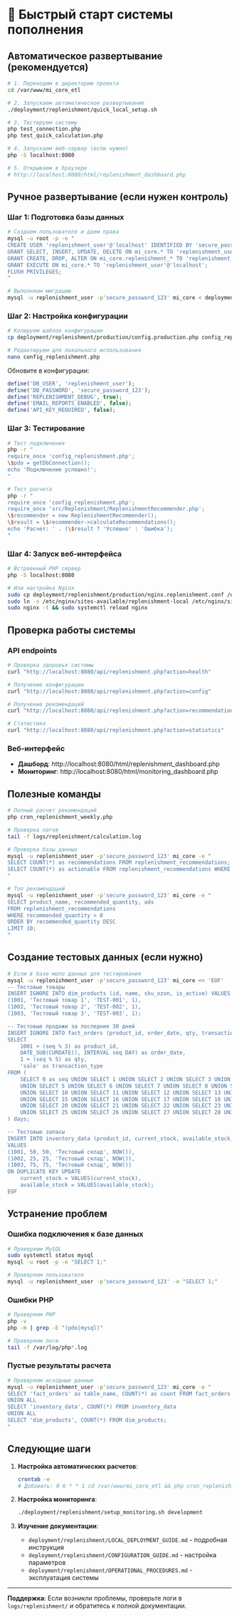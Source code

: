# 🚀 Быстрый старт системы пополнения

## Автоматическое развертывание (рекомендуется)

```bash
# 1. Переходим в директорию проекта
cd /var/www/mi_core_etl

# 2. Запускаем автоматическое развертывание
./deployment/replenishment/quick_local_setup.sh

# 3. Тестируем систему
php test_connection.php
php test_quick_calculation.php

# 4. Запускаем веб-сервер (если нужно)
php -S localhost:8080

# 5. Открываем в браузере
# http://localhost:8080/html/replenishment_dashboard.php
```

## Ручное развертывание (если нужен контроль)

### Шаг 1: Подготовка базы данных

```bash
# Создаем пользователя и даем права
mysql -u root -p -e "
CREATE USER 'replenishment_user'@'localhost' IDENTIFIED BY 'secure_password_123';
GRANT SELECT, INSERT, UPDATE, DELETE ON mi_core.* TO 'replenishment_user'@'localhost';
GRANT CREATE, DROP, ALTER ON mi_core.replenishment_* TO 'replenishment_user'@'localhost';
GRANT EXECUTE ON mi_core.* TO 'replenishment_user'@'localhost';
FLUSH PRIVILEGES;
"

# Выполняем миграцию
mysql -u replenishment_user -p'secure_password_123' mi_core < deployment/replenishment/migrate_replenishment_system.sql
```

### Шаг 2: Настройка конфигурации

```bash
# Копируем шаблон конфигурации
cp deployment/replenishment/production/config.production.php config_replenishment.php

# Редактируем для локального использования
nano config_replenishment.php
```

Обновите в конфигурации:

```php
define('DB_USER', 'replenishment_user');
define('DB_PASSWORD', 'secure_password_123');
define('REPLENISHMENT_DEBUG', true);
define('EMAIL_REPORTS_ENABLED', false);
define('API_KEY_REQUIRED', false);
```

### Шаг 3: Тестирование

```bash
# Тест подключения
php -r "
require_once 'config_replenishment.php';
\$pdo = getDbConnection();
echo 'Подключение успешно!';
"

# Тест расчета
php -r "
require_once 'config_replenishment.php';
require_once 'src/Replenishment/ReplenishmentRecommender.php';
\$recommender = new ReplenishmentRecommender();
\$result = \$recommender->calculateRecommendations();
echo 'Расчет: ' . (\$result ? 'Успешно' : 'Ошибка');
"
```

### Шаг 4: Запуск веб-интерфейса

```bash
# Встроенный PHP сервер
php -S localhost:8080

# Или настройка Nginx
sudo cp deployment/replenishment/production/nginx.replenishment.conf /etc/nginx/sites-available/replenishment-local
sudo ln -s /etc/nginx/sites-available/replenishment-local /etc/nginx/sites-enabled/
sudo nginx -t && sudo systemctl reload nginx
```

## Проверка работы системы

### API endpoints

```bash
# Проверка здоровья системы
curl "http://localhost:8080/api/replenishment.php?action=health"

# Получение конфигурации
curl "http://localhost:8080/api/replenishment.php?action=config"

# Получение рекомендаций
curl "http://localhost:8080/api/replenishment.php?action=recommendations&limit=10"

# Статистика
curl "http://localhost:8080/api/replenishment.php?action=statistics"
```

### Веб-интерфейс

- **Дашборд**: http://localhost:8080/html/replenishment_dashboard.php
- **Мониторинг**: http://localhost:8080/html/monitoring_dashboard.php

## Полезные команды

```bash
# Полный расчет рекомендаций
php cron_replenishment_weekly.php

# Проверка логов
tail -f logs/replenishment/calculation.log

# Проверка базы данных
mysql -u replenishment_user -p'secure_password_123' mi_core -e "
SELECT COUNT(*) as recommendations FROM replenishment_recommendations;
SELECT COUNT(*) as actionable FROM replenishment_recommendations WHERE recommended_quantity > 0;
"

# Топ рекомендаций
mysql -u replenishment_user -p'secure_password_123' mi_core -e "
SELECT product_name, recommended_quantity, ads
FROM replenishment_recommendations
WHERE recommended_quantity > 0
ORDER BY recommended_quantity DESC
LIMIT 10;
"
```

## Создание тестовых данных (если нужно)

```bash
# Если в базе мало данных для тестирования
mysql -u replenishment_user -p'secure_password_123' mi_core << 'EOF'
-- Тестовые товары
INSERT IGNORE INTO dim_products (id, name, sku_ozon, is_active) VALUES
(1001, 'Тестовый товар 1', 'TEST-001', 1),
(1002, 'Тестовый товар 2', 'TEST-002', 1),
(1003, 'Тестовый товар 3', 'TEST-003', 1);

-- Тестовые продажи за последние 30 дней
INSERT IGNORE INTO fact_orders (product_id, order_date, qty, transaction_type)
SELECT
    1001 + (seq % 3) as product_id,
    DATE_SUB(CURDATE(), INTERVAL seq DAY) as order_date,
    1 + (seq % 5) as qty,
    'sale' as transaction_type
FROM (
    SELECT 0 as seq UNION SELECT 1 UNION SELECT 2 UNION SELECT 3 UNION SELECT 4
    UNION SELECT 5 UNION SELECT 6 UNION SELECT 7 UNION SELECT 8 UNION SELECT 9
    UNION SELECT 10 UNION SELECT 11 UNION SELECT 12 UNION SELECT 13 UNION SELECT 14
    UNION SELECT 15 UNION SELECT 16 UNION SELECT 17 UNION SELECT 18 UNION SELECT 19
    UNION SELECT 20 UNION SELECT 21 UNION SELECT 22 UNION SELECT 23 UNION SELECT 24
    UNION SELECT 25 UNION SELECT 26 UNION SELECT 27 UNION SELECT 28 UNION SELECT 29
) days;

-- Тестовые запасы
INSERT INTO inventory_data (product_id, current_stock, available_stock, warehouse_name, created_at)
VALUES
(1001, 50, 50, 'Тестовый склад', NOW()),
(1002, 25, 25, 'Тестовый склад', NOW()),
(1003, 75, 75, 'Тестовый склад', NOW())
ON DUPLICATE KEY UPDATE
    current_stock = VALUES(current_stock),
    available_stock = VALUES(available_stock);
EOF
```

## Устранение проблем

### Ошибка подключения к базе данных

```bash
# Проверяем MySQL
sudo systemctl status mysql
mysql -u root -p -e "SELECT 1;"

# Проверяем пользователя
mysql -u replenishment_user -p'secure_password_123' -e "SELECT 1;"
```

### Ошибки PHP

```bash
# Проверяем PHP
php -v
php -m | grep -E "(pdo|mysql)"

# Проверяем логи
tail -f /var/log/php*.log
```

### Пустые результаты расчета

```bash
# Проверяем исходные данные
mysql -u replenishment_user -p'secure_password_123' mi_core -e "
SELECT 'fact_orders' as table_name, COUNT(*) as count FROM fact_orders
UNION ALL
SELECT 'inventory_data', COUNT(*) FROM inventory_data
UNION ALL
SELECT 'dim_products', COUNT(*) FROM dim_products;
"
```

## Следующие шаги

1. **Настройка автоматических расчетов**:

   ```bash
   crontab -e
   # Добавить: 0 6 * * 1 cd /var/www/mi_core_etl && php cron_replenishment_weekly.php
   ```

2. **Настройка мониторинга**:

   ```bash
   ./deployment/replenishment/setup_monitoring.sh development
   ```

3. **Изучение документации**:
   - `deployment/replenishment/LOCAL_DEPLOYMENT_GUIDE.md` - подробная инструкция
   - `deployment/replenishment/CONFIGURATION_GUIDE.md` - настройка параметров
   - `deployment/replenishment/OPERATIONAL_PROCEDURES.md` - эксплуатация системы

---

**Поддержка**: Если возникли проблемы, проверьте логи в `logs/replenishment/` и обратитесь к полной документации.
